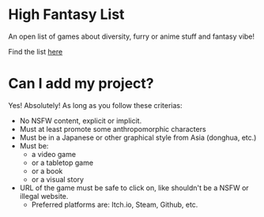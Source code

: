 # High Fantasy List
An open list of games about diversity, furry or anime stuff and fantasy vibe!

Find the list [here](https://github.com/nekoniyah/high-fantasy-projects/LIST.md)

# Can I add my project?
Yes! Absolutely! As long as you follow these criterias:
- No NSFW content, explicit or implicit.
- Must at least promote some anthropomorphic characters
- Must be in a Japanese or other graphical style from Asia (donghua, etc.)
- Must be:
  - a video game
  - or a tabletop game
  - or a book
  - or a visual story
- URL of the game must be safe to click on, like shouldn't be a NSFW or illegal website.
  - Preferred platforms are: Itch.io, Steam, Github, etc.
